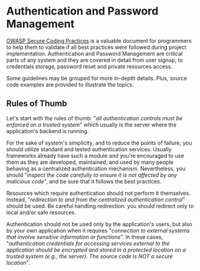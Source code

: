 Authentication and Password Management
======================================

[OWASP Secure Coding Practices][1] is a valuable document for programmers to
help them to validate if all best practices were followed during project
implementation. Authentication and Password Management are critical parts of any
system and they are covered in detail from user signup, to credentials storage,
password reset and private resources access.

Some guidelines may be grouped for more in-depth details. Plus, source code 
examples are provided to illustrate the topics.

## Rules of Thumb

Let's start with the rules of thumb: "_all authentication controls must be
enforced on a trusted system_" which usually is the server where the
application's backend is running.

For the sake of system's simplicity, and to reduce the points of failure, you
should utilize standard and tested authentication services. Usually frameworks
already have such a module and you're encouraged to use them as they are
developed, maintained, and used by many people behaving as a centralized
authentication mechanism. Nevertheless, you should "_inspect the code carefully
to ensure it is not affected by any malicious code_", and be sure that it
follows the best practices.

Resources which require authentication should not perform it themselves.
Instead, "_redirection to and from the centralized authentication control_"
should be used. Be careful handling redirection: you should redirect only to
local and/or safe resources.

Authentication should not be used only by the application's users, but also by
your own application when it requires "_connection to external systems that
involve sensitive information or functions_". In these cases, "_authentication
credentials for accessing services external to the application should be
encrypted and stored in a protected location on a trusted system (e.g., the
server). The source code is NOT a secure location_".

[1]: https://www.owasp.org/index.php/OWASP_Secure_Coding_Practices_-_Quick_Reference_Guide
